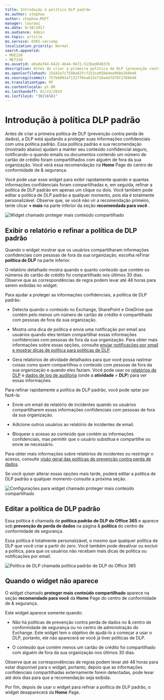 ```yaml
---
title: Introdução à política DLP padrão
ms.author: stephow
author: stephow-MSFT
manager: laurawi
ms.date: 8/10/2017
ms.audience: Admin
ms.topic: article
ms.service: O365-seccomp
localization_priority: Normal
search.appverid:
- MOE150
- MET150
ms.assetid: e0ada764-6422-4b44-9472-513bed04837b
description: Antes de criar a primeira política de DLP (prevenção contra perda de dados), a DLP está ajudando a proteger suas informações confidenciais com uma política padrão. Essa política padrão e sua recomendação (mostrado abaixo) ajudam a manter seu conteúdo confidencial seguro, notificando-o quando emails ou documentos contendo um número de cartão de crédito foram compartilhados com alguém de fora da sua organização.
ms.openlocfilehash: 25d42a7c7598a82fcf153ce05b64ee990e104b40
ms.sourcegitcommit: f57b4001ef1327f0ea622e716a4d7d78f1769b49
ms.translationtype: MT
ms.contentlocale: pt-BR
ms.lasthandoff: 02/23/2019
ms.locfileid: "30216581"
---
```

# <a name="get-started-with-the-default-dlp-policy"></a>Introdução à política DLP padrão

Antes de criar a primeira política de DLP (prevenção contra perda de dados), a DLP está ajudando a proteger suas informações confidenciais com uma política padrão. Essa política padrão e sua recomendação (mostrado abaixo) ajudam a manter seu conteúdo confidencial seguro, notificando-o quando emails ou documentos contendo um número de cartão de crédito foram compartilhados com alguém de fora da sua organização. Você verá essa recomendação na **Home** Page do centro de conformidade de &amp; segurança. 
  
Você pode usar esse widget para exibir rapidamente quando e quantas informações confidenciais foram compartilhadas e, em seguida, refinar a política de DLP padrão em apenas um clique ou dois. Você também pode editar a política de DLP padrão a qualquer momento, pois ela é totalmente personalizável. Observe que, se você não vir a recomendação primeiro, tente clicar **+ mais** na parte inferior da seção **recomendada para você** . 
  
![Widget chamado proteger mais conteúdo compartilhado](media/2bae6dbc-cc92-4f35-b54c-c36e60226b5b.png)
  
## <a name="view-the-report-and-refine-the-default-dlp-policy"></a>Exibir o relatório e refinar a política de DLP padrão

Quando o widget mostrar que os usuários compartilharam informações confidenciais com pessoas de fora da sua organização, escolha reFinar **política de DLP** na parte inferior. 
  
O relatório detalhado mostra quando e quanto conteúdo que contém os números do cartão de crédito foi compartilhado nos últimos 30 dias. Observe que as correspondências de regra podem levar até 48 horas para serem exibidas no widget.
  
Para ajudar a proteger as informações confidenciais, a política de DLP padrão:
  
- Detecta quando o conteúdo no Exchange, SharePoint e OneDrive que contém pelo menos um número de cartão de crédito é compartilhado com pessoas de fora da sua organização.
    
- Mostra uma dica de política e envia uma notificação por email aos usuários quando eles tentam compartilhar essas informações confidenciais com pessoas de fora da sua organização. Para obter mais informações sobre essas opções, consulte [enviar notificações por email e mostrar dicas de política para políticas de DLP](use-notifications-and-policy-tips.md).
    
- Gera relatórios de atividade detalhados para que você possa rastrear coisas como quem compartilhou o conteúdo com pessoas de fora da sua organização e quando eles faziam. Você pode usar os [relatórios de DLP](view-the-dlp-reports.md) e [dados de log de auditoria](search-the-audit-log-in-security-and-compliance.md) (onde a **atividade** = **DLP**) para ver essas informações.
    
Para refinar rapidamente a política de DLP padrão, você pode optar por fazê-la:
  
- Envie um email de relatório de incidentes quando os usuários compartilharem essas informações confidenciais com pessoas de fora da sua organização.
    
- Adicione outros usuários ao relatório de incidentes de email.
    
- Bloquear o acesso ao conteúdo que contém as informações confidenciais, mas permitir que o usuário substitua e compartilhe ou envie se necessário.
    
Para obter mais informações sobre relatórios de incidentes ou restringir o acesso, consulte [visão geral das políticas de prevenção contra perda de dados](data-loss-prevention-policies.md).
  
Se você quiser alterar essas opções mais tarde, poderá editar a política de DLP padrão a qualquer momento-consulte a próxima seção.
  
![Configurações para widget chamado proteger mais conteúdo compartilhado](media/dad30a84-2715-4c0a-a5c5-44d85492363e.png)
  
## <a name="edit-the-default-dlp-policy"></a>Editar a política de DLP padrão

Essa política é chamada de **política padrão de DLP do Office 365** e aparece sob **prevenção de perda de dados** na página &amp; **política** do centro de conformidade de segurança. 
  
Essa política é totalmente personalizável, o mesmo que qualquer política de DLP que você criar a partir do zero. Você também pode desativar ou excluir a política, para que os usuários não recebam mais dicas de política ou notificações por email.
  
![Política de DLP chamada política padrão de DLP do Office 365](media/260731e8-4d57-4c98-abec-07b052ec48d5.png)
  
## <a name="when-the-widget-does-and-does-not-appear"></a>Quando o widget não aparece

O widget chamado **proteger mais conteúdo compartilhado** aparece na seção **recomendado para você** da **Home** Page do centro de conformidade de &amp; segurança. 
  
Este widget aparece somente quando:
  
- Não há políticas de prevenção contra perda de dados no &amp; centro de conformidade de segurança ou no centro de administração do Exchange. Este widget tem o objetivo de ajudá-lo a começar a usar o DLP, portanto, ele não aparecerá se você já tiver políticas de DLP.
    
- O conteúdo que contém menos um cartão de crédito foi compartilhado com alguém de fora da sua organização nos últimos 30 dias.
    
Observe que as correspondências de regras podem levar até 48 horas para estar disponível para o widget, portanto, depois que as informações confidenciais compartilhadas externamente forem detectadas, pode levar até dois dias para que a recomendação seja exibida.
  
Por fim, depois de usar o widget para refinar a política de DLP padrão, o widget desaparecerá da **Home** Page. 
  

